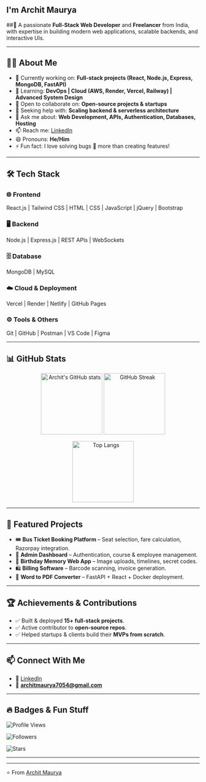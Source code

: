 ## I'm Archit Maurya  

##🚀 A passionate **Full-Stack Web Developer** and **Freelancer** from India, with expertise in building modern web applications, scalable backends, and interactive UIs.  

---

## 👨‍💻 About Me
- 🔭 Currently working on: **Full-stack projects (React, Node.js, Express, MongoDB, FastAPI)**  
- 🌱 Learning: **DevOps | Cloud (AWS, Render, Vercel, Railway) | Advanced System Design**  
- 👯 Open to collaborate on: **Open-source projects & startups**  
- 🤔 Seeking help with: **Scaling backend & serverless architecture**  
- 💬 Ask me about: **Web Development, APIs, Authentication, Databases, Hosting**  
- 📫 Reach me: [LinkedIn](https://www.linkedin.com/in/archit-maurya-2a7350226/)  
- 😄 Pronouns: **He/Him**  
- ⚡ Fun fact: I love solving bugs 🐞 more than creating features!  

---

## 🛠️ Tech Stack  

### 🌐 Frontend  
React.js | Tailwind CSS | HTML | CSS | JavaScript | jQuery | Bootstrap  

### 🖥️ Backend  
Node.js | Express.js | REST APIs | WebSockets  

### 🗄️ Database  
MongoDB | MySQL  

### ☁️ Cloud & Deployment  
Vercel | Render | Netlify | GitHub Pages  

### ⚙️ Tools & Others  
Git | GitHub | Postman | VS Code | Figma  

---

## 📊 GitHub Stats  

<p align="center">
  <img src="https://github-readme-stats.vercel.app/api?username=Architmaurya&show_icons=true&theme=radical&count_private=true&include_all_commits=true" alt="Archit's GitHub stats" height="160"/>
  <img src="https://github-readme-streak-stats.herokuapp.com/?user=Architmaurya&theme=radical" alt="GitHub Streak" height="160"/>
</p>

<p align="center">
  <img src="https://github-readme-stats.vercel.app/api/top-langs/?username=Architmaurya&layout=compact&theme=radical" alt="Top Langs" height="160"/>
</p>

---

## 🌟 Featured Projects  
- 🎟️ **Bus Ticket Booking Platform** – Seat selection, fare calculation, Razorpay integration.  
- 📂 **Admin Dashboard** – Authentication, course & employee management.  
- 🎉 **Birthday Memory Web App** – Image uploads, timelines, secret codes.  
- 🛍️ **Billing Software** – Barcode scanning, invoice generation.  
- 📑 **Word to PDF Converter** – FastAPI + React + Docker deployment.  

---

## 🏆 Achievements & Contributions  
- ✅ Built & deployed **15+ full-stack projects**.  
- ✅ Active contributor to **open-source repos**.  
- ✅ Helped startups & clients build their **MVPs from scratch**.  

---

## 📫 Connect With Me  
- 💼 [LinkedIn](https://www.linkedin.com/in/archit-maurya-2a7350226/)  
- 📧 **architmaurya7054@gmail.com**  

---

## 🔥 Badges & Fun Stuff  
<!-- Profile Views -->
![Profile Views](https://komarev.com/ghpvc/?username=Architmaurya&label=Profile%20Views&color=ff69b4&style=for-the-badge)

<!-- Followers -->
![Followers](https://img.shields.io/github/followers/Architmaurya?label=Followers&logo=github&style=for-the-badge)

<!-- Stars -->
![Stars](https://img.shields.io/github/stars/Architmaurya?affiliations=OWNER%2CCOLLABORATOR&label=Stars&logo=github&style=for-the-badge)


---


---

⭐️ From [Archit Maurya](https://github.com/Architmaurya)  
